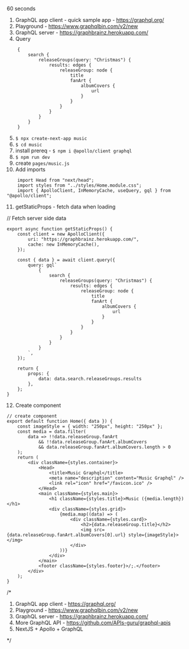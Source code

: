 60 seconds

1. GraphQL app client - quick sample app - https://graphql.org/
2. Playground - https://www.graphqlbin.com/v2/new
3. GraphQL server - https://graphbrainz.herokuapp.com/
4. Query
```
    {
        search {
            releaseGroups(query: "Christmas") {
                results: edges {
                    releaseGroup: node {
                        title
                        fanArt {
                            albumCovers {
                                url
                            }
                        }
                    }
                }
            }
        }
    }
```
5. `$ npx create-next-app music`
6. `$ cd music`
7. install prereq - `$ npm i @apollo/client graphql`
8. `$ npm run dev`
9. create `pages/music.js`
10. Add imports
```
    import Head from "next/head";
    import styles from "../styles/Home.module.css";
    import { ApolloClient, InMemoryCache, useQuery, gql } from "@apollo/client";
```
11. getStaticProps - fetch data when loading

// Fetch server side data
```
export async function getStaticProps() {
    const client = new ApolloClient({
        uri: "https://graphbrainz.herokuapp.com/",
        cache: new InMemoryCache(),
    });

    const { data } = await client.query({
        query: gql`
            {
                search {
                    releaseGroups(query: "Christmas") {
                        results: edges {
                            releaseGroup: node {
                                title
                                fanArt {
                                    albumCovers {
                                        url
                                    }
                                }
                            }
                        }
                    }
                }
            }
        `,
    });

    return {
        props: {
            data: data.search.releaseGroups.results
        },
    };
}
```

12. Create component

```
// create component
export default function Home({ data }) {
    const imageStyle = { width: "250px", height: "250px" };
    const media = data.filter(
        data => !!data.releaseGroup.fanArt
            && !!data.releaseGroup.fanArt.albumCovers
            && data.releaseGroup.fanArt.albumCovers.length > 0
    );
    return (
        <div className={styles.container}>
            <Head>
                <title>Music Graphql</title>
                <meta name="description" content="Music Graphql" />
                <link rel="icon" href="/favicon.ico" />
            </Head>
            <main className={styles.main}>
                <h1 className={styles.title}>Music ({media.length})</h1>
                <div className={styles.grid}>
                    {media.map((data) => (
                        <div className={styles.card}>
                            <h2>{data.releaseGroup.title}</h2>
                            <img src={data.releaseGroup.fanArt.albumCovers[0].url} style={imageStyle}></img>
                        </div>
                    ))}
                </div>
            </main>
            <footer className={styles.footer}>/;.</footer>
        </div>
    );
}
```

/*

1. GraphQL app client - https://graphql.org/
2. Playground - https://www.graphqlbin.com/v2/new
3. GraphQL server - https://graphbrainz.herokuapp.com/
4. More GraphQL API - https://github.com/APIs-guru/graphql-apis
5. NextJS + Apollo + GraphQL
 
*/
